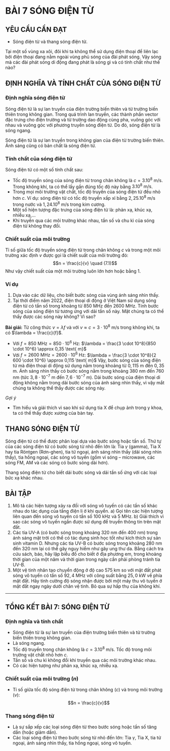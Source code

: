 # BÀI 7 SÓNG ĐIỆN TỪ

## YÊU CẦU CẦN ĐẠT
- Sóng điện từ và thang sóng điện từ.

Tại một số vùng xa xôi, đôi khi ta không thể sử dụng điện thoại để liên lạc bởi điện thoại đang nằm ngoài vùng phủ sóng của đài phát sóng. Vậy sóng mà các đài phát sóng di động đang phát là sóng gì và có tính chất như thế nào?

## ĐỊNH NGHĨA VÀ TÍNH CHẤT CỦA SÓNG ĐIỆN TỪ
### Định nghĩa sóng điện từ
Sóng điện từ là sự lan truyền của điện trường biến thiên và từ trường biến thiên trong không gian. Trong quá trình lan truyền, các thành phần vector đặc trưng cho điện trường và từ trường dao động cùng pha, vuông góc với nhau và vuông góc với phương truyền sóng điện từ. Do đó, sóng điện từ là sóng ngang.

Sóng điện từ là sự lan truyền trong không gian của điện từ trường biến thiên. Ánh sáng cũng có bản chất là sóng điện từ.

### Tính chất của sóng điện từ
Sóng điện từ có một số tính chất sau:
- Tốc độ truyền sóng của sóng điện từ trong chân không là $c = 3.10^8 \text{ m/s}$. Trong không khí, ta có thể lấy gần đúng tốc độ này bằng $3.10^8 \text{ m/s}$.
- Trong mọi môi trường vật chất, tốc độ truyền của sóng điện từ đều nhỏ hơn $c$. Ví dụ: sóng điện từ có tốc độ truyền xấp xỉ bằng $2,25.10^8 \text{ m/s}$ trong nước và $1,24.10^8 \text{ m/s}$ trong kim cương.
- Một số hiện tượng đặc trưng của sóng điện từ là: phản xạ, khúc xạ, nhiễu xạ,...
- Khi truyền qua các môi trường khác nhau, tần số và chu kì của sóng điện từ không thay đổi.

### Chiết suất của môi trường
Tỉ số giữa tốc độ truyền sóng điện từ trong chân không $c$ và trong một môi trường xác định $v$ được gọi là chiết suất của môi trường đó:
$$n = \frac{c}{v} \quad (7.1)$$
Như vậy chiết suất của một môi trường luôn lớn hơn hoặc bằng 1.

### Ví dụ
1. Dựa vào các dữ liệu, cho biết bước sóng của vùng ánh sáng nhìn thấy.
2. Tại thời điểm năm 2022, điện thoại di động ở Việt Nam sử dụng sóng điện từ có tần số trong khoảng từ $850 \text{ MHz}$ đến $2 600 \text{ MHz}$. Tính bước sóng của sóng điện từ tương ứng với dải tần số này. Mặt chúng ta có thể thấy được các sóng này không? Vì sao?

**Bài giải:**
Từ công thức $v = \lambda f$ và với $v \approx c = 3 \cdot 10^8 \text{ m/s}$ trong không khí, ta có $\lambda = \frac{c}{f}$.
- Với $f = 850 \text{ MHz} = 850 \cdot 10^6 \text{ Hz}$:
  $\lambda = \frac{3 \cdot 10^8}{850 \cdot 10^6} \approx 0,35 \text{ m}$
- Với $f = 2 600 \text{ MHz} = 2 600 \cdot 10^6 \text{ Hz}$:
  $\lambda = \frac{3 \cdot 10^8}{2 600 \cdot 10^6} \approx 0,115 \text{ m}$
Vậy, bước sóng của sóng điện từ mà điện thoại di động sử dụng nằm trong khoảng từ $0,115 \text{ m}$ đến $0,35 \text{ m}$.
Ánh sáng nhìn thấy có bước sóng nằm trong khoảng $380 \text{ nm}$ đến $760 \text{ nm}$ (tức $3,8 \cdot 10^{-7} \text{ m}$ đến $7,6 \cdot 10^{-7} \text{ m}$). Dải bước sóng của điện thoại di động không nằm trong dải bước sóng của ánh sáng nhìn thấy, vì vậy mắt chúng ta không thể thấy được các sóng này.

*Gợi ý*
- Tìm hiểu và giải thích vì sao khi sử dụng tia X để chụp ảnh trong y khoa, ta có thể thấy được xương của bàn tay.

## THANG SÓNG ĐIỆN TỪ
Sóng điện từ có thể được phân loại dựa vào bước sóng hoặc tần số.
Thứ tự của các sóng điện từ có bước sóng từ nhỏ đến lớn là: Tia $\gamma$ (gamma), Tia X hay tia Röntgen (Rơn-ghen), tia tử ngoại, ánh sáng nhìn thấy (dải sóng nhìn thấy), tia hồng ngoại, các sóng vô tuyến (gồm vi sóng – microwave, các sóng FM, AM và các sóng có bước sóng dài hơn).

Thang sóng điện từ cho biết dải bước sóng và dải tần số ứng với các loại bức xạ khác nhau.

## BÀI TẬP
1.  Mô tả các hiện tượng xảy ra đối với sóng vô tuyến có các tần số khác nhau do tác dụng của tầng điện li ở khi quyển.
    a) Gọi tên các hiện tượng liên quan đến sóng vô tuyến có tần số $100 \text{ kHz}$ và $5 \text{ MHz}$.
    b) Giải thích vì sao các sóng vô tuyến ngắn được sử dụng để truyền thông tin trên mặt đất.
2.  Các tia UV-A (có bước sóng trong khoảng $320 \text{ nm}$ đến $400 \text{ nm}$) trong ánh sáng mặt trời có thể có tác dụng sinh học tốt như kích thích sự sản sinh vitamin D. Nhưng các tia UV-B có bước sóng trong khoảng $280 \text{ nm}$ đến $320 \text{ nm}$ lại có thể gây nguy hiểm như gây ung thư da.
    Bằng cách tra cứu sách, báo, hãy lập biểu đồ cho biết ở địa phương em, trong khoảng thời gian của một năm và thời gian trong ngày cần phải phòng tránh tia UV-B.
3.  Một vệ tinh nhân tạo chuyển động ở độ cao $575 \text{ km}$ so với mặt đất phát sóng vô tuyến có tần số $92,4 \text{ MHz}$ với công suất bằng $25,0 \text{ kW}$ về phía mặt đất. Hãy tính cường độ sóng nhận được bởi một máy thu vô tuyến ở mặt đất ngay ngày dưới chân vệ tinh. Bỏ qua sự hấp thụ của không khí.

---

## TỔNG KẾT BÀI 7: SÓNG ĐIỆN TỪ
### Định nghĩa và tính chất
- Sóng điện từ là sự lan truyền của điện trường biến thiên và từ trường biến thiên trong không gian.
- Là sóng ngang.
- Tốc độ truyền trong chân không là $c = 3.10^8 \text{ m/s}$. Tốc độ trong môi trường vật chất nhỏ hơn $c$.
- Tần số và chu kì không đổi khi truyền qua các môi trường khác nhau.
- Có các hiện tượng như phản xạ, khúc xạ, nhiễu xạ.

### Chiết suất của môi trường ($n$)
- Tỉ số giữa tốc độ sóng điện từ trong chân không ($c$) và trong môi trường ($v$):
  $$n = \frac{c}{v}$$

### Thang sóng điện từ
- Là sự sắp xếp các loại sóng điện từ theo bước sóng hoặc tần số tăng dần (hoặc giảm dần).
- Các loại sóng điện từ theo bước sóng từ nhỏ đến lớn: Tia $\gamma$, Tia X, tia tử ngoại, ánh sáng nhìn thấy, tia hồng ngoại, sóng vô tuyến.
